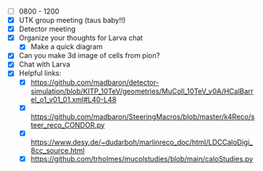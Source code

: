 - [ ] 0800 - 1200
- [x] UTK group meeting (taus baby!!)
- [x] Detector meeting
- [x] Organize your thoughts for Larva chat
  - [x] Make a quick diagram
- [x] Can you make 3d image of cells from pion?
- [x] Chat with Larva
- [x] Helpful links:
  - [x] https://github.com/madbaron/detector-simulation/blob/KITP_10TeV/geometries/MuColl_10TeV_v0A/HCalBarrel_o1_v01_01.xml#L40-L48
  - [x] https://github.com/madbaron/SteeringMacros/blob/master/k4Reco/steer_reco_CONDOR.py
  - [x] https://www.desy.de/~dudarboh/marlinreco_doc/html/LDCCaloDigi_8cc_source.html
  - [x] https://github.com/trholmes/mucolstudies/blob/main/caloStudies.py
